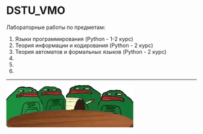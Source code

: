 # DSTU_VMO
Лабораторные работы по предметам:
1. Языки программирования (Python -  1-2 курс)
2. Теория информации и кодирования (Python - 2 курс)
3. Теория автоматов и формальных языков (Python - 2 курс)
4. 
5.
6. 

---

![](readme_file/3x.gif)
